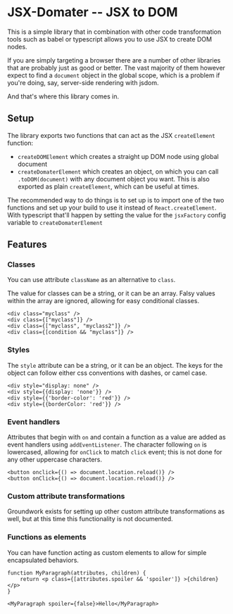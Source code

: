 # JSX-Domater -- JSX to DOM

This is a simple library that in combination with other code transformation tools such as
babel or typescript allows you to use JSX to create DOM nodes.

If you are simply targeting a browser there are a number of other libraries that are probably
just as good or better. The vast majority of them however expect to find a `document` object in the global scope, 
which is a problem if you're doing, say, server-side rendering with jsdom.

And that's where this library comes in.

## Setup

The library exports two functions that can act as the JSX `createElement` function:

- `createDOMElement` which creates a straight up DOM node using global document
- `createDomaterElement` which creates an object, on which you can call `.toDOM(document)` with
  any document object you want. This is also exported as plain `createElement`, which can be useful
  at times. 
  
The recommended way to do things is to set up is to import one of the two functions and set up
your build to use it instead of `React.createElement`. With typescript that'll happen by
setting the value for the `jsxFactory` config variable to `createDomaterElement`

## Features

### Classes

You can use attribute `className` as an alternative to `class`.

The value for classes can be a string, or it can be an array. Falsy values within the array are ignored,
allowing for easy conditional classes.

    <div class="myclass" />
    <div class={["myclass"]} />
    <div class={["myclass", "myclass2"]} />
    <div class={[condition && "myclass"]} />
    
### Styles
 
The `style` attribute can be a string, or it can be an object. The keys for the object can
follow either css conventions with dashes, or camel case.

    <div style="display: none" />
    <div style={{display: 'none'}} />
    <div style={{'border-color': 'red'}} />
    <div style={{borderColor: 'red'}} />

### Event handlers

Attributes that begin with `on` and contain a function as a value are added as event
handlers using `addEventListener`. The character following `on` is lowercased, allowing
for `onClick` to match `click` event; this is not done for any other uppercase characters.

    <button onclick={() => document.location.reload()} />
    <button onClick={() => document.location.reload()} />
    
    
### Custom attribute transformations

Groundwork exists for setting up other custom attribute transformations as well, but
at this time this functionality is not documented.

### Functions as elements

You can have function acting as custom elements to allow for simple encapsulated behaviors. 
    
    function MyParagraph(attributes, children) {
        return <p class={[attributes.spoiler && 'spoiler']} >{children}</p>    
    }

    <MyParagraph spoiler={false}>Hello</MyParagraph>
